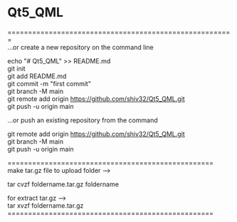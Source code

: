 # Qt5_QML

=======================================================<br/>
…or create a new repository on the command line<br/>

echo "# Qt5_QML" >> README.md<br/>
git init<br/>
git add README.md<br/>
git commit -m "first commit"<br/>
git branch -M main<br/>
git remote add origin https://github.com/shiv32/Qt5_QML.git<br/>
git push -u origin main<br/>

…or push an existing repository from the command <br/>

git remote add origin https://github.com/shiv32/Qt5_QML.git<br/>
git branch -M main<br/>
git push -u origin main<br/>

==================================================<br/>
make tar.gz file to upload folder --><br/>

tar cvzf foldername.tar.gz foldername<br/>

for extract tar.gz --><br/>
tar xvzf foldername.tar.gz<br/>
==================================================<br/>


